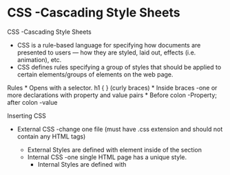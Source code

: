 <h1> CSS -Cascading Style Sheets </h1>

CSS -Cascading Style Sheets
  * CSS is a rule-based language for specifying how documents are presented to users — how they are styled, laid out, effects (i.e. animation), etc. 
  * CSS defines rules specifying a group of styles that should be applied to certain elements/groups of elements on the web page. 

Rules 
	* Opens with a selector.  h1 { } (curly braces)
	* Inside braces -one or more declarations with property and value pairs
	* Before colon -Property; after colon -value

Inserting CSS
  * External CSS -change one file <link rel=”stylesheet” href=”mystyle.css”> (must have .css extension and should not contain any HTML tags)
  	* External Styles are defined with <link> element inside of the <head> section
	* Internal CSS -one single HTML page has a unique style.
		* Internal Styles are defined with <style> element inside the <head> section
	* Inline CSS -used to apply unique style to single element
		  * Inline styles are defined with the “style” attribute of the relevant element
  * Using multiples -If some properties are defined for the same selector/element in different style sheets, the value from the last read stylesheet will be used.
  * Myers Web Reset Stylesheet

* Cascading Order -all styles will cascade into a new “virtual” style sheet by the following rules -number one has the highest priority.

  * Inline style (inside an HTML element)
  * External and internal style sheets (in the head section)
  * Browser default

  Color
	  * color: red; 
	  * color: 00ff00;
	  * color: rgb(0,0,255);

	* color -specifies text color
  	* initial -sets the property to default value
	* inherit -inherits front the parent element
